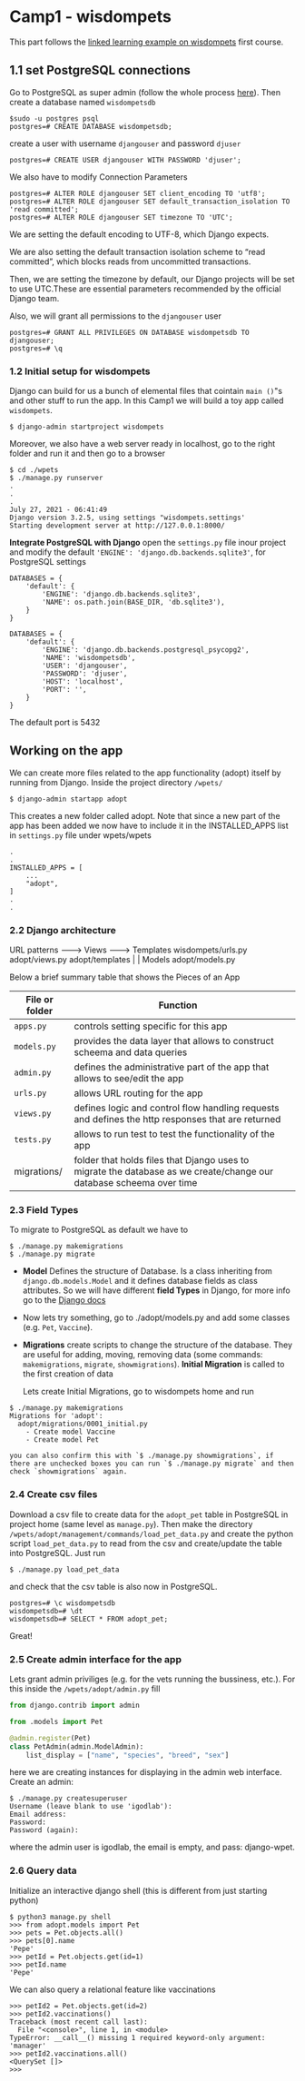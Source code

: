 # Camp1 - wisdompets

This part follows the [linked learning example on wisdompets](https://www.linkedin.com/learning/paths/become-a-django-developer?u=57075641) first course.


## 1.1 set PostgreSQL connections

Go to PostgreSQL as super admin (follow the whole process [here](https://www.section.io/engineering-education/django-app-using-postgresql-database/)). Then create a database named `wisdompetsdb`


    $sudo -u postgres psql
    postgres=# CREATE DATABASE wisdompetsdb;

create a user with username `djangouser` and password `djuser`

    postgres=# CREATE USER djangouser WITH PASSWORD 'djuser';

We also have to modify Connection Parameters

    postgres=# ALTER ROLE djangouser SET client_encoding TO 'utf8';
    postgres=# ALTER ROLE djangouser SET default_transaction_isolation TO 'read committed';
    postgres=# ALTER ROLE djangouser SET timezone TO 'UTC';

We are setting the default encoding to UTF-8, which Django expects.

We are also setting the default transaction isolation scheme to “read committed”, which blocks reads from uncommitted transactions.

Then, we are setting the timezone by default, our Django projects will be set to use UTC.These are essential parameters recommended by the official Django team.

Also, we will grant all permissions to the `djangouser` user
    
    postgres=# GRANT ALL PRIVILEGES ON DATABASE wisdompetsdb TO djangouser;
    postgres=# \q

### 1.2 Initial setup for wisdompets

Django can build for us a bunch of elemental files that cointain `main ()`"s and other stuff to run the app. In this Camp1 we will build a toy app called `wisdompets`. 

```
$ django-admin startproject wisdompets
```

Moreover, we also have a web server ready in localhost, go to the right folder and run it and then go to a browser

```
$ cd ./wpets
$ ./manage.py runserver
.
.
.
July 27, 2021 - 06:41:49
Django version 3.2.5, using settings "wisdompets.settings'
Starting development server at http://127.0.0.1:8000/
```

**Integrate PostgreSQL with Django** open the `settings.py` file inour project and modify the default `'ENGINE': 'django.db.backends.sqlite3'`, for PostgreSQL settings

```
DATABASES = {
    'default': {
        'ENGINE': 'django.db.backends.sqlite3',
        'NAME': os.path.join(BASE_DIR, 'db.sqlite3'),
    }
}

DATABASES = {
    'default': {
        'ENGINE': 'django.db.backends.postgresql_psycopg2',
        'NAME': 'wisdompetsdb',
        'USER': 'djangouser',
        'PASSWORD': 'djuser',
        'HOST': 'localhost',
        'PORT': '',
    }
}
```

The default port is 5432


## Working on the app

We can create more files related to the app functionality (adopt) itself by running from Django. Inside the project directory `/wpets/`

```
$ django-admin startapp adopt
```

This creates a new folder called adopt. Note that since a new part of the app has been added we now have to include it in the INSTALLED_APPS list in `settings.py` file under wpets/wpets

```python3
.
.
INSTALLED_APPS = [
    ...
    "adopt",
]
.
.
```

### 2.2 Django architecture

   URL patterns      --->       Views          --->      Templates 
 wisdompets/urls.py       adopt/views.py         adopt/templates
                                  |
                                  |
                                Models
                          adopt/models.py

Below a brief summary table that shows the Pieces of an App

| File or folder | Function |  |
|---|---|---|
| `apps.py`   | controls setting specific for this app |   |
| `models.py` | provides the data layer that allows to construct scheema and data queries |   |
| `admin.py`  | defines the administrative part of the app that allows to see/edit the app |   |
| `urls.py`   | allows URL routing for the app |   |
| `views.py`  | defines logic and control flow handling requests and defines the http responses that are returned |   |
| `tests.py`  | allows to run test to test the functionality of the app |   |
| migrations/ | folder that holds files that Django uses to migrate the database as we create/change our database scheema over time |   |

### 2.3 Field Types

To migrate to PostgreSQL as default we have to 

```
$ ./manage.py makemigrations
$ ./manage.py migrate
```

- **Model** Defines the structure of Database. Is a class inheriting from `django.db.models.Model` and it defines database fields as class attributes. So we will have different **field Types** in Django, for more info go to the [Django docs](https://docs.djangoproject.com/en/3.2/ref/models/fields/)

- Now lets try something, go to ./adopt/models.py and add some classes (e.g. `Pet`, `Vaccine`).

- **Migrations** create scripts to change the structure of the database. They are useful for adding, moving, removing data (some commands: `makemigrations`, `migrate`, `showmigrations`). **Initial Migration** is called to the first creation of data

    Lets create Initial Migrations, go to wisdompets home and run

```
$ ./manage.py makemigrations
Migrations for 'adopt':
  adopt/migrations/0001_initial.py
    - Create model Vaccine
    - Create model Pet
```
    
    you can also confirm this with `$ ./manage.py showmigrations`, if there are unchecked boxes you can run `$ ./manage.py migrate` and then check `showmigrations` again. 


### 2.4 Create csv files

Download a csv file to create data for the `adopt_pet` table in PostgreSQL in project home (same level as `manage.py`). Then make the directory `/wpets/adopt/management/commands/load_pet_data.py` and create the python script `load_pet_data.py` to read from the csv and create/update the table into PostgreSQL. Just run

```
$ ./manage.py load_pet_data
```


and check that the csv table is also now in PostgreSQL.

```
postgres=# \c wisdompetsdb
wisdompetsdb=# \dt
wisdompetsdb=# SELECT * FROM adopt_pet;
```

Great!

### 2.5 Create admin interface for the app
Lets grant admin priviliges (e.g. for the vets running the bussiness, etc.). For this inside the `/wpets/adopt/admin.py` fill

```python
from django.contrib import admin

from .models import Pet

@admin.register(Pet)
class PetAdmin(admin.ModelAdmin):
    list_display = ["name", "species", "breed", "sex"]
```

here we are creating instances for displaying in the admin web interface. Create an admin: 

```
$ ./manage.py createsuperuser
Username (leave blank to use 'igodlab'): 
Email address: 
Password: 
Password (again):
```

where the admin user is igodlab, the email is empty, and pass: django-wpet.

### 2.6 Query data

Initialize an interactive django shell (this is different from just starting python)

```
$ python3 manage.py shell
>>> from adopt.models import Pet
>>> pets = Pet.objects.all()
>>> pets[0].name
'Pepe'
>>> petId = Pet.objects.get(id=1)
>>> petId.name
'Pepe'
```

We can also query a relational feature like vaccinations

```
>>> petId2 = Pet.objects.get(id=2)
>>> petId2.vaccinations()
Traceback (most recent call last):
  File "<console>", line 1, in <module>
TypeError: __call__() missing 1 required keyword-only argument: 'manager'
>>> petId2.vaccinations.all()
<QuerySet []>
>>> 
```

